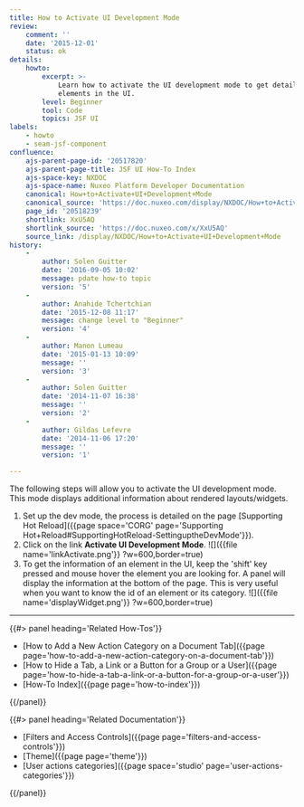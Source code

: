 ```yaml
---
title: How to Activate UI Development Mode
review:
    comment: ''
    date: '2015-12-01'
    status: ok
details:
    howto:
        excerpt: >-
            Learn how to activate the UI development mode to get details about
            elements in the UI.
        level: Beginner
        tool: Code
        topics: JSF UI
labels:
    - howto
    - seam-jsf-component
confluence:
    ajs-parent-page-id: '20517820'
    ajs-parent-page-title: JSF UI How-To Index
    ajs-space-key: NXDOC
    ajs-space-name: Nuxeo Platform Developer Documentation
    canonical: How+to+Activate+UI+Development+Mode
    canonical_source: 'https://doc.nuxeo.com/display/NXDOC/How+to+Activate+UI+Development+Mode'
    page_id: '20518239'
    shortlink: XxU5AQ
    shortlink_source: 'https://doc.nuxeo.com/x/XxU5AQ'
    source_link: /display/NXDOC/How+to+Activate+UI+Development+Mode
history:
    - 
        author: Solen Guitter
        date: '2016-09-05 10:02'
        message: pdate how-to topic
        version: '5'
    - 
        author: Anahide Tchertchian
        date: '2015-12-08 11:17'
        message: change level to "Beginner"
        version: '4'
    - 
        author: Manon Lumeau
        date: '2015-01-13 10:09'
        message: ''
        version: '3'
    - 
        author: Solen Guitter
        date: '2014-11-07 16:38'
        message: ''
        version: '2'
    - 
        author: Gildas Lefevre
        date: '2014-11-06 17:20'
        message: ''
        version: '1'

---
```

The following steps will allow you to activate the UI development mode. This mode displays additional information about rendered layouts/widgets.

1.  Set up the dev mode, the process is detailed on the page [Supporting Hot Reload]({{page space='CORG' page='Supporting Hot+Reload#SupportingHotReload-SettinguptheDevMode'}}).
2.  Click on the link **Activate UI Development Mode**.
    ![]({{file name='linkActivate.png'}} ?w=600,border=true)
3.  To get the information of an element in the UI, keep the 'shift' key pressed and mouse hover the element you are looking for.
    A panel will display the information at the bottom of the page.
    This is very useful when you want to know the id of an element or its category.
    ![]({{file name='displayWidget.png'}} ?w=600,border=true)

* * *

<div class="row" data-equalizer data-equalize-on="medium"><div class="column medium-6">{{#> panel heading='Related How-Tos'}}

*   [How to Add a New Action Category on a Document Tab]({{page page='how-to-add-a-new-action-category-on-a-document-tab'}})
*   [How to Hide a Tab, a Link or a Button for a Group or a User]({{page page='how-to-hide-a-tab-a-link-or-a-button-for-a-group-or-a-user'}})
*   [How-To Index]({{page page='how-to-index'}})

{{/panel}}</div><div class="column medium-6">{{#> panel heading='Related Documentation'}}

*   [Filters and Access Controls]({{page page='filters-and-access-controls'}})
*   [Theme]({{page page='theme'}})
*   [User actions categories]({{page space='studio' page='user-actions-categories'}})

{{/panel}}</div></div>